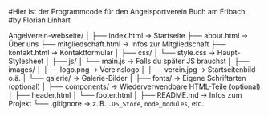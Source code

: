 #Hier ist der Programmcode für den Angelsportverein Buch am Erlbach.
#by Florian Linhart


Angelverein-webseite/
│
├── index.html                → Startseite
├── about.html                → Über uns
├── mitgliedschaft.html       → Infos zur Mitgliedschaft
├── kontakt.html              → Kontaktformular
│
├── css/
│   └── style.css             → Haupt-Stylesheet
│
├── js/
│   └── main.js               → Falls du später JS brauchst
│
├── images/
│   ├── logo.png              → Vereinslogo
│   ├── verein.jpg            → Startseitenbild o.ä.
│   └── galerie/              → Galerie-Bilder
│
├── fonts/                    → Eigene Schriftarten (optional)
│
├── components/               → Wiederverwendbare HTML-Teile (optional)
│   ├── header.html
│   └── footer.html
│
├── README.md                 → Infos zum Projekt
└── .gitignore                → z. B. `.DS_Store`, `node_modules`, etc.
